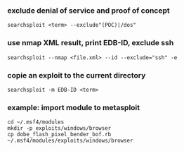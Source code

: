 ### exclude denial of service and proof of concept
```
searchsploit <term> --exclude"(POC)|/dos"
```

### use nmap XML result, print EDB-ID, exclude ssh
```
searchsploit --nmap <file.xml> --id --exclude="ssh" -e
```

### copie an exploit to the current directory
```
searchsploit -m EDB-ID <term>
```

### example: import module to metasploit
```
cd ~/.msf4/modules
mkdir -p exploits/windows/browser
cp dobe_flash_pixel_bender_bof.rb ~/.msf4/modules/exploits/windows/browser
```


